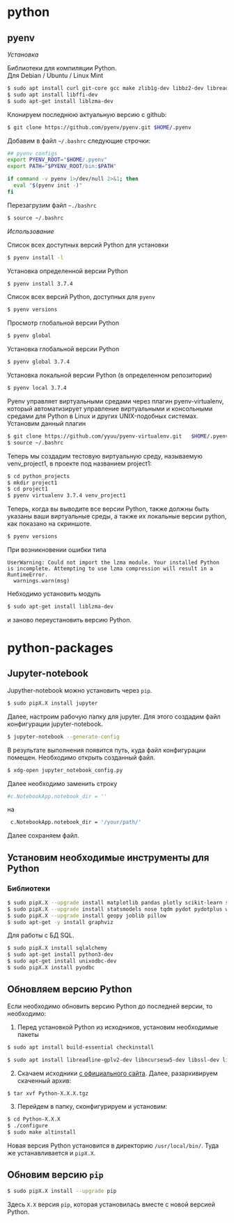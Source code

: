 # python

## pyenv

*Установка*

Библиотеки для компиляции Python.  
Для Debian / Ubuntu / Linux Mint
```bash
$ sudo apt install curl git-core gcc make zlib1g-dev libbz2-dev libreadline-dev libsqlite3-dev libssl-dev
$ sudo apt install libffi-dev
$ sudo apt-get install liblzma-dev
```

Клонируем последнюю актуальную версию с github:
```bash
$ git clone https://github.com/pyenv/pyenv.git $HOME/.pyenv
```

Добавим в файл `~/.bashrc` следующие строчки:
```bash
## pyenv configs
export PYENV_ROOT="$HOME/.pyenv"
export PATH="$PYENV_ROOT/bin:$PATH"

if command -v pyenv 1>/dev/null 2>&1; then
  eval "$(pyenv init -)"
fi
```

Перезагрузим файл `~./bashrc`
```bash
$ source ~/.bashrc
```

*Использование*

Список всех доступных версий Python для установки
```bash
$ pyenv install -l
```

Установка определенной версии Python
```bash
$ pyenv install 3.7.4
```

Список всех версий Python, доступных для `pyenv`
```bash
$ pyenv versions
```

Просмотр глобальной версии Python
```bash
$ pyenv global
```

Установка глобальной версии Python
```bash
$ pyenv global 3.7.4
```

Установка локальной версии Python (в определенном репозитории)
```bash
$ pyenv local 3.7.4
```

Pyenv управляет виртуальными средами через плагин pyenv-virtualenv, который автоматизирует управление виртуальными и консольными средами для Python в Linux и других UNIX-подобных системах.
Установим данный плагин
```bash
$ git clone https://github.com/yyuu/pyenv-virtualenv.git   $HOME/.pyenv/plugins/pyenv-virtualenv
$ source ~/.bashrc
```

Теперь мы создадим тестовую виртуальную среду, называемую venv_project1, в проекте под названием project1:
```bash
$ cd python_projects
$ mkdir project1
$ cd project1
$ pyenv virtualenv 3.7.4 venv_project1
```

Теперь, когда вы выводите все версии Python, также должны быть указаны ваши виртуальные среды, а также их локальные версии python, как показано на скриншоте.
```bash
$ pyenv versions
```

При возникновении ошибки типа
```
UserWarning: Could not import the lzma module. Your installed Python is incomplete. Attempting to use lzma compression will result in a RuntimeError.
  warnings.warn(msg)
```
Небходимо установить модуль
```bash
$ sudo apt-get install liblzma-dev
```
и заново переустановить версию Python.

# python-packages
## Jupyter-notebook

Jupyther-notebook можно установить через `pip`.

```bash
$ sudo pipX.X install jupyter
```

Далее, настроим рабочую папку для jupyter. Для этого создадим файл конфигурации jupyter-notebook.

```bash
$ jupyter-notebook --generate-config
```

В результате выполнения появится путь, куда файл конфигурации помещен. Необходимо открыть созданный файл.

```bash
$ xdg-open jupyter_notebook_config.py
```

Далее необходимо заменить строку

```bash
#c.NotebookApp.notebook_dir = ''
```

на

```bash
 c.NotebookApp.notebook_dir = '/your/path/'
```

Далее сохраняем файл.


## Установим необходимые инструменты для Python

### Библиотеки

```bash
$ sudo pipX.X --upgrade install matplotlib pandas plotly scikit-learn scipy seaborn
$ sudo pipX.X --upgrade install statsmodels nose tqdm pydot pydotplus watermark
$ sudo pipX.X --upgrade install geopy joblib pillow
$ sudo apt-get -y install graphviz
```

Для работы с БД SQL.

```bash
$ sudo pipX.X install sqlalchemy
$ sudo apt-get install python3-dev
$ sudo apt-get install unixodbc-dev
$ sudo pipX.X install pyodbc
```


## Обновляем версию Python

Если необходимо обновить версию Python до последней версии, то необходимо:

1. Перед установкой Python из исходников, установим необходимые пакеты

```bash
$ sudo apt install build-essential checkinstall

$ sudo apt install libreadline-gplv2-dev libncursesw5-dev libssl-dev libsqlite3-dev tk-dev libgdbm-dev libc6-dev libbz2-dev libffi-dev
```

2. Скачаем исходники [с официального сайта](http://python.org). Далее, разархивируем скаченный архив:

```bash
$ tar xvf Python-X.X.X.tgz
```

3. Перейдем в папку, сконфигурируем и установим:
```bash
$ cd Python-X.X.X
$ ./configure
$ sudo make altinstall
```

Новая версия Python установится в директорию `/usr/local/bin/`. Туда же устанавливается и `pipX.X`.

## Обновим версию `pip`

```bash
$ sudo pipX.X install --upgrade pip
```

Здесь `X.X` версия `pip`, которая установилась вместе с новой версией Python.
